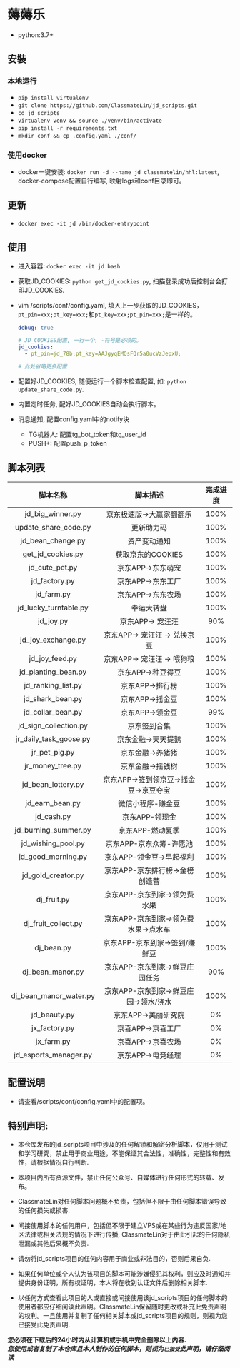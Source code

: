 # 薅薅乐

- python:3.7+

## 安裝

### 本地运行

- `pip install virtualenv`
- `git clone https://github.com/ClassmateLin/jd_scripts.git`
- `cd jd_scripts`
- `virtualenv venv && source ./venv/bin/activate`
- `pip install -r requirements.txt`
- `mkdir conf && cp .config.yaml ./conf/`

### 使用docker

- docker一键安装: `docker run -d --name jd classmatelin/hhl:latest`, docker-compose配置自行编写, 映射logs和conf目录即可。

## 更新

- `docker exec -it jd /bin/docker-entrypoint`

### 

## 使用

- 进入容器: `docker exec -it jd bash`


- 获取JD_COOKIES: `python get_jd_cookies.py`, 扫描登录成功后控制台会打印JD_COOKIES.

- vim /scripts/conf/config.yaml, 填入上一步获取的JD_COOKIES， `pt_pin=xxx;pt_key=xxx;`和`pt_key=xxx;pt_pin=xxx;`是一样的。

    ```yaml
    debug: true
    
    # JD_COOKIES配置, 一行一个, -符号是必须的。
    jd_cookies: 
      - pt_pin=jd_78b;pt_key=AAJgyqEMOsFQr5a0ucVzJepxU;
    
    # 此处省略更多配置
    ```

- 配置好JD_COOKIES, 随便运行一个脚本检查配置, 如: `python update_share_code.py`.

- 内置定时任务, 配好JD_COOKIES自动会执行脚本。

- 消息通知, 配置config.yaml中的notify块
  - TG机器人: 配置tg_bot_token和tg_user_id
  - PUSH+: 配置push_p_token


## 脚本列表


| 脚本名称                  | 脚本描述            | 完成进度 |
|:---:|:---:|:---:|
| jd_big_winner.py      | 京东极速版->大赢家翻翻乐 | 100% |
| update_share_code.py  | 更新助力码| 100%|
| jd_bean_change.py      | 资产变动通知 | 100% |
| get_jd_cookies.py     | 获取京东的COOKIES    | 100%      |
| jd_cute_pet.py        | 京东APP->东东萌宠     | 100%        |
| jd_factory.py         | 京东APP->东东工厂     |  100%       |
| jd_farm.py            | 京东APP->东东农场     |  100%       |
| jd_lucky_turntable.py| 幸运大转盘 | 100%  |
| jd_joy.py | 京东APP-> 宠汪汪 | 90% |
| jd_joy_exchange.py | 京东APP-> 宠汪汪 -> 兑换京豆| 100% |
| jd_joy_feed.py | 京东APP-> 宠汪汪 -> 喂狗粮 | 100% |
| jd_planting_bean.py | 京东APP->种豆得豆|  100% |
| jd_ranking_list.py | 京东APP->排行榜 | 100% |
| jd_shark_bean.py | 京东APP->摇金豆 | 100%|
| jd_collar_bean.py | 京东APP->领金豆 | 99%|
| jd_sign_collection.py| 京东签到合集 | 100% |
| jr_daily_task_goose.py| 京东金融->天天提鹅 | 100% |
| jr_pet_pig.py | 京东金融->养猪猪| 100% |
| jr_money_tree.py| 京东金融->摇钱树| 100%|
| jd_bean_lottery.py | 京东APP->签到领京豆->摇金豆->京豆夺宝| 100% |
| jd_earn_bean.py | 微信小程序-赚金豆 | 100% |
| jd_cash.py | 京东APP-领现金 | 100% |
| jd_burning_summer.py | 京东APP-燃动夏季| 100% |
| jd_wishing_pool.py | 京东APP-京东众筹-许愿池| 100% |
| jd_good_morning.py | 京东APP-领金豆->早起福利| 100% |
| jd_gold_creator.py | 京东APP-京东排行榜->金榜创造营| 100%|
| dj_fruit.py | 京东APP-京东到家->领免费水果| 100%|
| dj_fruit_collect.py | 京东APP-京东到家->领免费水果->点水车| 100%|
| dj_bean.py | 京东APP-京东到家->签到/赚鲜豆| 100%|
| dj_bean_manor.py| 京东APP-京东到家->鲜豆庄园任务| 90%|
| dj_bean_manor_water.py| 京东APP-京东到家->鲜豆庄园->领水/浇水| 100%|
| jd_beauty.py          | 京东APP->美丽研究院   | 0%        |
| jx_factory.py | 京喜APP->京喜工厂 | 0% |
| jx_farm.py | 京喜APP->京喜农场| 0% |
| jd_esports_manager.py | 京东APP->电竞经理     | 0%        |

## 配置说明

- 请查看/scripts/conf/config.yaml中的配置项。


## 特别声明: 

* 本仓库发布的jd_scripts项目中涉及的任何解锁和解密分析脚本，仅用于测试和学习研究，禁止用于商业用途，不能保证其合法性，准确性，完整性和有效性，请根据情况自行判断.

* 本项目内所有资源文件，禁止任何公众号、自媒体进行任何形式的转载、发布。

* ClassmateLin对任何脚本问题概不负责，包括但不限于由任何脚本错误导致的任何损失或损害.

* 间接使用脚本的任何用户，包括但不限于建立VPS或在某些行为违反国家/地区法律或相关法规的情况下进行传播, ClassmateLin对于由此引起的任何隐私泄漏或其他后果概不负责.

* 请勿将jd_scripts项目的任何内容用于商业或非法目的，否则后果自负.

* 如果任何单位或个人认为该项目的脚本可能涉嫌侵犯其权利，则应及时通知并提供身份证明，所有权证明，本人将在收到认证文件后删除相关脚本.

* 以任何方式查看此项目的人或直接或间接使用该jd_scripts项目的任何脚本的使用者都应仔细阅读此声明。ClassmateLin保留随时更改或补充此免责声明的权利。一旦使用并复制了任何相关脚本或jd_scripts项目的规则，则视为您已接受此免责声明.

**您必须在下载后的24小时内从计算机或手机中完全删除以上内容.**  </br>
***您使用或者复制了本仓库且本人制作的任何脚本，则视为`已接受`此声明，请仔细阅读*** 

